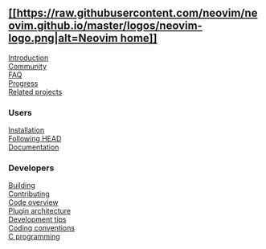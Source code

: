 [[[https://raw.githubusercontent.com/neovim/neovim.github.io/master/logos/neovim-logo.png|alt=Neovim home]]](Home)
--
[Introduction](Introduction)  
[Community](http://neovim.io/community/)  
[FAQ](FAQ)  
[Progress](Progress)  
[Related projects](Related-projects)

### Users
[Installation](Installing-Neovim)  
[Following HEAD](Following-HEAD)  
[Documentation](http://neovim.io/doc/)

### Developers
[Building](Building-Neovim)  
[Contributing](Contributing)  
[Code overview](Code-overview)  
[Plugin architecture](Plugin-UI-architecture)  
[Development tips](Development-tips)  
[Coding conventions](Coding-conventions)  
[C programming](C-programming)